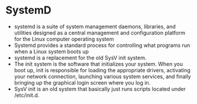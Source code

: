 # SystemD

* systemd is a suite of system management daemons, libraries, and utilities designed as a central management and configuration platform for the Linux computer operating system
* Systemd provides a standard process for controlling what programs run when a Linux system boots up
* systemd is a replacement for the old SysV init system.
* The init system is the software that initializes your system. When you boot up, init is responsible for loading the appropriate drivers, activating your network connection, launching various system services, and finally bringing up the graphical login screen where you log in. 
* SysV init is an old system that basically just runs scripts located under /etc/init.d.
